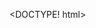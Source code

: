 <DOCTYPE! html>
<html>
<head></head>
    <style>
        .flex-container{
            display: flex ;
            flex-wrap: wrap ;
            height:400px ;
       align-content: flex-start ;
          
        }
        .flex-container>div{
            max-width:400px ;
            margin: auto;
           
            
        }
    </style>
<body style="background-color: deepskyblue";>
<h1>Beauty of Night sky</h1>
<div class="flex-container">
    <div><img src="img6.jpeg"></div>
    <div><img src="img6.jpeg"></div>
    <div><img src="img6.jpeg"></div>
    <div><img src="img6.jpeg"></div>
    <div><img src="img6.jpeg"></div>
    <div><img src="img6.jpeg"></div>
</div>
    </body>
    </html>

